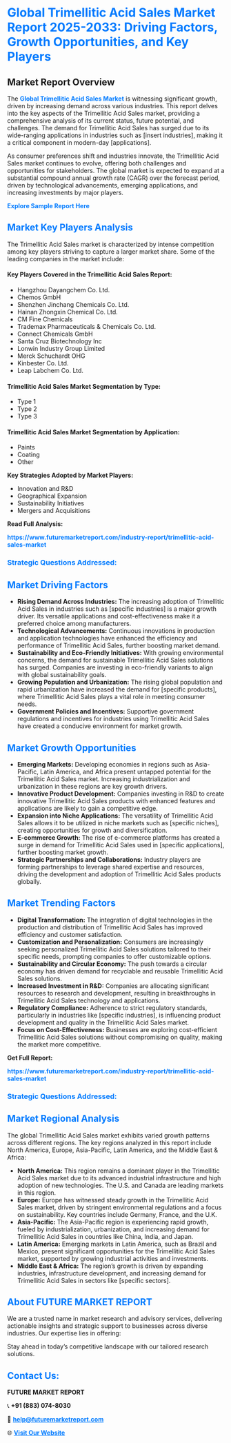 <h1 style="color: #007BFF;">Global Trimellitic Acid Sales Market Report 2025-2033: Driving Factors, Growth Opportunities, and Key Players</h1>

<section id="overview">
<h2>Market Report Overview</h2>
<p>The <a href="https://www.futuremarketreport.com/industry-report/trimellitic-acid-sales-market" style="color: #007BFF; text-decoration: none;"><strong>Global Trimellitic Acid Sales Market</strong></a> is witnessing significant growth, driven by increasing demand across various industries. This report delves into the key aspects of the Trimellitic Acid Sales market, providing a comprehensive analysis of its current status, future potential, and challenges. The demand for Trimellitic Acid Sales has surged due to its wide-ranging applications in industries such as [insert industries], making it a critical component in modern-day [applications].</p>
<p>As consumer preferences shift and industries innovate, the Trimellitic Acid Sales market continues to evolve, offering both challenges and opportunities for stakeholders. The global market is expected to expand at a substantial compound annual growth rate (CAGR) over the forecast period, driven by technological advancements, emerging applications, and increasing investments by major players.</p>
</section>

<section id="overview">
<p><a href="https://www.futuremarketreport.com/request-sample/reportId=109681" style="color: #007BFF; text-decoration: none;"><strong>Explore Sample Report Here</strong></a></p>
</section>

<section id="key-players">
<h2 style="color: #007BFF;">Market Key Players Analysis</h2>
<p>The Trimellitic Acid Sales market is characterized by intense competition among key players striving to capture a larger market share. Some of the leading companies in the market include:</p>
<h4>Key Players Covered in the Trimellitic Acid Sales Report:</h4>
<ul><li>Hangzhou Dayangchem Co. Ltd.</li><li>Chemos GmbH</li><li>Shenzhen Jinchang Chemicals Co. Ltd.</li><li>Hainan Zhongxin Chemical Co. Ltd.</li><li>CM Fine Chemicals</li><li>Trademax Pharmaceuticals &amp; Chemicals Co. Ltd.</li><li>Connect Chemicals GmbH</li><li>Santa Cruz Biotechnology Inc</li><li>Lonwin Industry Group Limited</li><li>Merck Schuchardt OHG</li><li>Kinbester Co. Ltd.</li><li>Leap Labchem Co. Ltd.</li></ul>
<h4>Trimellitic Acid Sales Market Segmentation by Type:</h4>
<ul><li>Type 1</li><li>Type 2</li><li>Type 3</li></ul>

<h4>Trimellitic Acid Sales Market Segmentation by Application:</h4>
<ul><li>Paints</li><li>Coating</li><li>Other</li></ul>
<p><strong>Key Strategies Adopted by Market Players:</strong></p>
<ul>
<li>Innovation and R&D</li>
<li>Geographical Expansion</li>
<li>Sustainability Initiatives</li>
<li>Mergers and Acquisitions</li>
</ul>
</section>

<section>
<p><strong>Read Full Analysis: </strong></p><a href="https://www.futuremarketreport.com/industry-report/trimellitic-acid-sales-market" style="color: #007BFF; text-decoration: none;"><strong>https://www.futuremarketreport.com/industry-report/trimellitic-acid-sales-market</strong></a>
<h3 style="color: #007BFF;">Strategic Questions Addressed:</h3>
</section>

<section id="driving-factors">
<h2 style="color: #007BFF;">Market Driving Factors</h2>
<ul>
<li><strong>Rising Demand Across Industries:</strong> The increasing adoption of Trimellitic Acid Sales in industries such as [specific industries] is a major growth driver. Its versatile applications and cost-effectiveness make it a preferred choice among manufacturers.</li>
<li><strong>Technological Advancements:</strong> Continuous innovations in production and application technologies have enhanced the efficiency and performance of Trimellitic Acid Sales, further boosting market demand.</li>
<li><strong>Sustainability and Eco-Friendly Initiatives:</strong> With growing environmental concerns, the demand for sustainable Trimellitic Acid Sales solutions has surged. Companies are investing in eco-friendly variants to align with global sustainability goals.</li>
<li><strong>Growing Population and Urbanization:</strong> The rising global population and rapid urbanization have increased the demand for [specific products], where Trimellitic Acid Sales plays a vital role in meeting consumer needs.</li>
<li><strong>Government Policies and Incentives:</strong> Supportive government regulations and incentives for industries using Trimellitic Acid Sales have created a conducive environment for market growth.</li>
</ul>
</section>

<section id="growth-opportunities">
<h2 style="color: #007BFF;">Market Growth Opportunities</h2>
<ul>
<li><strong>Emerging Markets:</strong> Developing economies in regions such as Asia-Pacific, Latin America, and Africa present untapped potential for the Trimellitic Acid Sales market. Increasing industrialization and urbanization in these regions are key growth drivers.</li>
<li><strong>Innovative Product Development:</strong> Companies investing in R&D to create innovative Trimellitic Acid Sales products with enhanced features and applications are likely to gain a competitive edge.</li>
<li><strong>Expansion into Niche Applications:</strong> The versatility of Trimellitic Acid Sales allows it to be utilized in niche markets such as [specific niches], creating opportunities for growth and diversification.</li>
<li><strong>E-commerce Growth:</strong> The rise of e-commerce platforms has created a surge in demand for Trimellitic Acid Sales used in [specific applications], further boosting market growth.</li>
<li><strong>Strategic Partnerships and Collaborations:</strong> Industry players are forming partnerships to leverage shared expertise and resources, driving the development and adoption of Trimellitic Acid Sales products globally.</li>
</ul>
</section>

<section id="trending-factors">
<h2 style="color: #007BFF;">Market Trending Factors</h2>
<ul>
<li><strong>Digital Transformation:</strong> The integration of digital technologies in the production and distribution of Trimellitic Acid Sales has improved efficiency and customer satisfaction.</li>
<li><strong>Customization and Personalization:</strong> Consumers are increasingly seeking personalized Trimellitic Acid Sales solutions tailored to their specific needs, prompting companies to offer customizable options.</li>
<li><strong>Sustainability and Circular Economy:</strong> The push towards a circular economy has driven demand for recyclable and reusable Trimellitic Acid Sales solutions.</li>
<li><strong>Increased Investment in R&D:</strong> Companies are allocating significant resources to research and development, resulting in breakthroughs in Trimellitic Acid Sales technology and applications.</li>
<li><strong>Regulatory Compliance:</strong> Adherence to strict regulatory standards, particularly in industries like [specific industries], is influencing product development and quality in the Trimellitic Acid Sales market.</li>
<li><strong>Focus on Cost-Effectiveness:</strong> Businesses are exploring cost-efficient Trimellitic Acid Sales solutions without compromising on quality, making the market more competitive.</li>
</ul>
</section>

<section>
<p><strong>Get Full Report: </strong></p><a href="https://www.futuremarketreport.com/industry-report/trimellitic-acid-sales-market" style="color: #007BFF; text-decoration: none;"><strong>https://www.futuremarketreport.com/industry-report/trimellitic-acid-sales-market</strong></a>
<h3 style="color: #007BFF;">Strategic Questions Addressed:</h3>
</section>


<section id="regional-analysis">
<h2 style="color: #007BFF;">Market Regional Analysis</h2>
<p>The global Trimellitic Acid Sales market exhibits varied growth patterns across different regions. The key regions analyzed in this report include North America, Europe, Asia-Pacific, Latin America, and the Middle East & Africa:</p>
<ul>
<li><strong>North America:</strong> This region remains a dominant player in the Trimellitic Acid Sales market due to its advanced industrial infrastructure and high adoption of new technologies. The U.S. and Canada are leading markets in this region.</li>
<li><strong>Europe:</strong> Europe has witnessed steady growth in the Trimellitic Acid Sales market, driven by stringent environmental regulations and a focus on sustainability. Key countries include Germany, France, and the U.K.</li>
<li><strong>Asia-Pacific:</strong> The Asia-Pacific region is experiencing rapid growth, fueled by industrialization, urbanization, and increasing demand for Trimellitic Acid Sales in countries like China, India, and Japan.</li>
<li><strong>Latin America:</strong> Emerging markets in Latin America, such as Brazil and Mexico, present significant opportunities for the Trimellitic Acid Sales market, supported by growing industrial activities and investments.</li>
<li><strong>Middle East & Africa:</strong> The region’s growth is driven by expanding industries, infrastructure development, and increasing demand for Trimellitic Acid Sales in sectors like [specific sectors].</li>
</ul>
</section>

<footer>
<h2 style="color: #007BFF;">About FUTURE MARKET REPORT</h2>
<p>We are a trusted name in market research and advisory services, delivering actionable insights and strategic support to businesses across diverse industries. Our expertise lies in offering:</p>

<p>Stay ahead in today’s competitive landscape with our tailored research solutions.</p>

<h2 style="color: #007BFF;">Contact Us:</h2>
<p><strong>FUTURE MARKET REPORT</strong></p>
<p>📞 <strong>+91 (883) 074-8030</strong></p>
<p>📧 <strong><a href="mailto:help@futuremarketreport.com" style="color: #007BFF;">help@futuremarketreport.com</a></strong></p>
<p>🌐 <strong><a href="https://www.futuremarketreport.com/" style="color: #007BFF;">Visit Our Website</a></strong></p>
</footer>